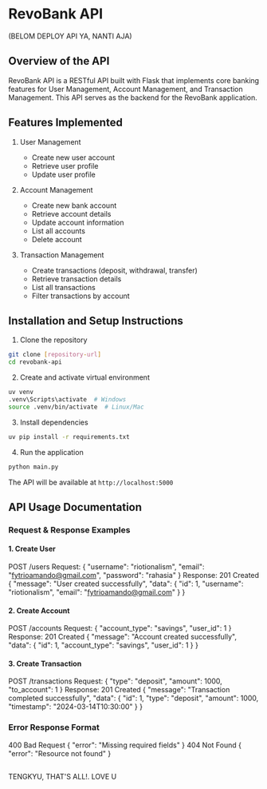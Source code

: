 # RevoBank API
(BELOM DEPLOY API YA, NANTI AJA)

## Overview of the API
RevoBank API is a RESTful API built with Flask that implements core banking features for User Management, Account Management, and Transaction Management. This API serves as the backend for the RevoBank application.

## Features Implemented
1. User Management
   - Create new user account
   - Retrieve user profile
   - Update user profile

2. Account Management
   - Create new bank account
   - Retrieve account details
   - Update account information
   - List all accounts
   - Delete account

3. Transaction Management
   - Create transactions (deposit, withdrawal, transfer)
   - Retrieve transaction details
   - List all transactions
   - Filter transactions by account

## Installation and Setup Instructions
1. Clone the repository
```bash
git clone [repository-url]
cd revobank-api
```

2. Create and activate virtual environment
```bash
uv venv
.venv\Scripts\activate  # Windows
source .venv/bin/activate  # Linux/Mac
```

3. Install dependencies
```bash
uv pip install -r requirements.txt
```

4. Run the application
```bash
python main.py
```

The API will be available at `http://localhost:5000`

## API Usage Documentation

### Request & Response Examples

#### 1. Create User
POST /users
Request:
{
"username": "riotionalism",
"email": "fytrioamando@gmail.com",
"password": "rahasia"
}
Response: 201 Created
{
"message": "User created successfully",
"data": {
"id": 1,
"username": "riotionalism",
"email": "fytrioamando@gmail.com"
}
}

#### 2. Create Account
POST /accounts
Request:
{
"account_type": "savings",
"user_id": 1
}
Response: 201 Created
{
"message": "Account created successfully",
"data": {
"id": 1,
"account_type": "savings",
"user_id": 1
}
}


#### 3. Create Transaction
POST /transactions
Request:
{
"type": "deposit",
"amount": 1000,
"to_account": 1
}
Response: 201 Created
{
"message": "Transaction completed successfully",
"data": {
"id": 1,
"type": "deposit",
"amount": 1000,
"timestamp": "2024-03-14T10:30:00"
}
}


### Error Response Format
400 Bad Request
{
"error": "Missing required fields"
}
404 Not Found
{
"error": "Resource not found"
}

##
TENGKYU, THAT'S ALL!. LOVE U